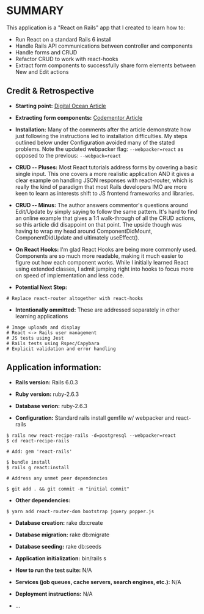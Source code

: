 # SUMMARY

This application is a "React on Rails" app that I created to learn how to:
* Run React on a standard Rails 6 install
* Handle Rails API communications between controller and components
* Handle forms and CRUD
* Refactor CRUD to work with react-hooks
* Extract form components to successfully share form elements between New and Edit actions

## Credit & Retrospective

* **Starting point:** [Digital Ocean Article](https://www.digitalocean.com/community/tutorials/how-to-set-up-a-ruby-on-rails-project-with-a-react-frontend)

* **Extracting form components:** [Codementor Article](https://www.codementor.io/@blizzerand/building-forms-using-react-everything-you-need-to-know-iz3eyoq4y)

* **Installation:** Many of the comments after the article demonstrate how just following the instructions led to installation difficulties. My steps outlined below under Configuration avoided many of the stated problems. Note the updated webpacker flag: `--webpacker=react` as opposed to the previous: `--webpack=react`

* **CRUD -- Pluses:** Most React tutorials address forms by covering a basic single input. This one covers a more realistic application AND it gives a clear example on handling JSON responses with react-router, which is really the kind of paradigm that most Rails developers IMO are more keen to learn as interests shift to JS frontend frameworks and libraries.

* **CRUD -- Minus:** The author answers commentor's questions around Edit/Update by simply saying to follow the same pattern. It's hard to find an online example that gives a 1:1 walk-through of all the CRUD actions, so this article did disappoint on that point. The upside though was having to wrap my head around ComponentDidMount, ComponentDidUpdate and ultimately useEffect().

* **On React Hooks:** I'm glad React Hooks are being more commonly used. Components are so much more readable, making it much easier to figure out how each component works. While I initially learned React using extended classes, I admit jumping right into hooks to focus more on speed of implementation and less code.

* **Potential Next Step:**
```code
# Replace react-router altogether with react-hooks
```

* **Intentionally ommitted:** These are addressed separately in other learning applications
```code
# Image uploads and display
# React <-> Rails user management
# JS tests using Jest
# Rails tests using Rspec/Capybara
# Explicit validation and error handling
```

## Application information:

* **Rails version:** Rails 6.0.3

* **Ruby version:** ruby-2.6.3

* **Database verion:** ruby-2.6.3

* **Configuration:** Standard rails install gemfile w/ webpacker and react-rails
``` code
$ rails new react-recipe-rails -d=postgresql --webpacker=react
$ cd react-recipe-rails

# Add: gem 'react-rails'

$ bundle install
$ rails g react:install

# Address any unmet peer dependencies

$ git add . && git commit -m "initial commit"
```

* **Other dependencies:**
``` code
$ yarn add react-router-dom bootstrap jquery popper.js
```

* **Database creation:** rake db:create

* **Database migration:** rake db:migrate 

* **Database seeding:** rake db:seeds

* **Application initialization:** bin/rails s

* **How to run the test suite:** N/A

* **Services (job queues, cache servers, search engines, etc.):** N/A

* **Deployment instructions:** N/A

* ...
